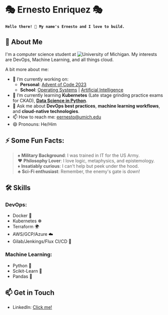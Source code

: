 # 🎭 Ernesto Enriquez 🎭

**`Hello there! 👋 My name's Ernesto and I love to build.`**

## 🚀 About Me

I'm a computer science student at ![University of Michigan](https://umich.edu/). My interests are DevOps, Machine Learning, and all things cloud.

A bit more about me:
- 🔭 I’m currently working on:
  - **Personal**: [Advent of Code 2023](https://github.com/Ernesto905/Advent-of-code-2023)
  - **School**: [Operating Systems](https://web.eecs.umich.edu/~nham/eecs482ss20/#introduction) | [Artificial Intelligence](https://laura-burdick.github.io/papers/SyllabusEECS492Winter2023.pdf)
- 🌱 I’m currently learning **Kubernetes** (Late stage grinding practice exams for CKAD), **[Data Science in Python](https://www.coursera.org/learn/python-data-analysis/)**.
- 💬 Ask me about **DevOps best practices**, **machine learning workflows**, and **cloud-native technologies**.
- 📫 How to reach me: [eernesto@umich.edu](mailto:eernesto@umich.edu)
- 😄 Pronouns: He/Him

## ⚡ Some Fun Facts:
> ♠️ **Military Background**: I was trained in IT for the US Army.  
> ♥️ **Philosophy Lover**: I love logic, metaphysics, and epistemology.  
> ♦️ **Insatiably curious**: I can't help but peek under the hood.  
> ♣️ **Sci-Fi enthusiast**: Remember, the enemy's gate is down!


## 🛠 Skills

### DevOps:

- Docker 🐳
- Kubernetes ☸️
- Terraform 🌍
- AWS/GCP/Azure ☁️
- Gilab/Jenkings/Flux CI/CD 🔄

### Machine Learning:

- Python 🐍
- Scikit-Learn 🤖
- Pandas 🐼


## 📫 Get in Touch

- LinkedIn: [Click me!](https://www.linkedin.com/in/ernesto-enriquez/)



